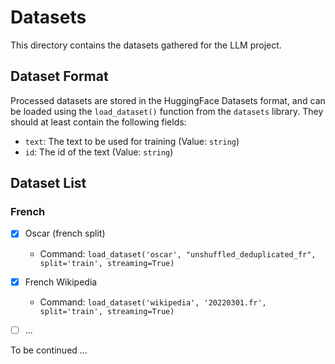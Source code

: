 # Datasets

This directory contains the datasets gathered for the LLM project.

## Dataset Format

Processed datasets are stored in the HuggingFace Datasets format, and can be loaded using the `load_dataset()` function from the `datasets` library.
They should at least contain the following fields:
- `text`: The text to be used for training (Value: `string`)
- `id`: The id of the text (Value: `string`)

## Dataset List

### French

- [x] Oscar (french split)
  - Command: `load_dataset('oscar', "unshuffled_deduplicated_fr", split='train', streaming=True)`
- [x] French Wikipedia
    - Command: `load_dataset('wikipedia', '20220301.fr', split='train', streaming=True)`
- [ ] ...


To be continued ...

